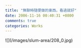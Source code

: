 ```yaml
---
title: "無聊時隨便做的東西，看過就好"
date: 2006-11-16 00:40:31 +0800
comments: true
categories: Works
---
```

<p>![](/images/slum-area/208_0.jpg)</p>
